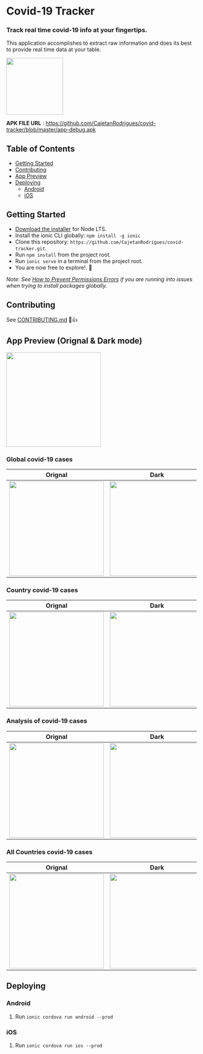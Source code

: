 # Covid-19 Tracker
### Track real time covid-19 info at your fingertips.

This application accomplishes to extract raw information and does its best to provide real time data at your table.

<img src="https://github.com/CajetanRodrigues/covid-tracker/blob/master/resources/icon.png" width="150">

 **APK FILE URL** :  https://github.com/CajetanRodrigues/covid-tracker/blob/master/app-debug.apk

## Table of Contents
- [Getting Started](#getting-started)
- [Contributing](#contributing)
- [App Preview](#app-preview)
- [Deploying](#deploying)
  - [Android](#android)
  - [iOS](#ios)


## Getting Started

* [Download the installer](https://nodejs.org/) for Node LTS.
* Install the ionic CLI globally: `npm install -g ionic`
* Clone this repository: `https://github.com/CajetanRodrigues/covid-tracker.git`.
* Run `npm install` from the project root.
* Run `ionic serve` in a terminal from the project root.
* You are now free to explore!. :tada:

_Note: See [How to Prevent Permissions Errors](https://docs.npmjs.com/getting-started/fixing-npm-permissions) if you are running into issues when trying to install packages globally._

## Contributing

See [CONTRIBUTING.md](https://github.com/CajetanRodrigues/covid-tracker/CONTRIBUTING.md) :tada::+1:


## App Preview (Orignal & Dark mode)

<img src="https://github.com/CajetanRodrigues/covid-tracker/blob/master/src/screenshots/intro.PNG" width="250">


### Global covid-19 cases

| Orignal  | Dark |
| -----------------| -----|
| <img src="https://github.com/CajetanRodrigues/covid-tracker/blob/master/src/screenshots/globalw.PNG" width="250"> | <img src="https://github.com/CajetanRodrigues/covid-tracker/blob/master/src/screenshots/global.PNG" width="250"> 


### Country covid-19 cases

| Orignal  | Dark |
| -----------------| -----|
| <img src="https://github.com/CajetanRodrigues/covid-tracker/blob/master/src/screenshots/countryw.PNG" width="250"> | <img src="https://github.com/CajetanRodrigues/covid-tracker/blob/master/src/screenshots/country.PNG" width="250"> 

### Analysis of covid-19 cases

| Orignal  | Dark |
| -----------------| -----|
| <img src="https://github.com/CajetanRodrigues/covid-tracker/blob/master/src/screenshots/analysisw.PNG" width="250"> | <img src="https://github.com/CajetanRodrigues/covid-tracker/blob/master/src/screenshots/analysis.PNG" width="250"> 

### All Countries covid-19 cases

| Orignal  | Dark |
| -----------------| -----|
| <img src="https://github.com/CajetanRodrigues/covid-tracker/blob/master/src/screenshots/countriesw.PNG" width="250"> | <img src="https://github.com/CajetanRodrigues/covid-tracker/blob/master/src/screenshots/countries.PNG" width="250"> 

## Deploying

### Android

1. Run `ionic cordova run android --prod`

### iOS

1. Run `ionic cordova run ios --prod`






